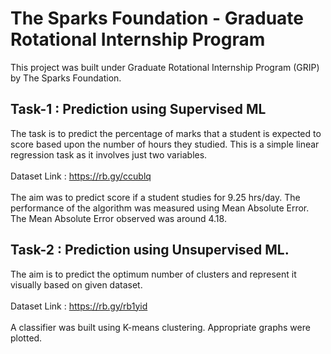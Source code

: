 #  The Sparks Foundation - Graduate Rotational Internship Program
This project was built under Graduate Rotational Internship Program (GRIP) by The Sparks Foundation.

## Task-1 : Prediction using Supervised ML
The task is to predict the percentage of marks that a student is expected to score based upon the number of hours they studied. This is a simple linear regression task as it involves just two variables.
<br><br>
Dataset Link : https://rb.gy/ccublq
<br><br>
The aim was to predict score if a student studies for 9.25 hrs/day. The performance of the algorithm was measured using Mean Absolute Error. The Mean Absolute Error observed was around 4.18.

## Task-2 : Prediction using Unsupervised ML.
The aim is to predict the optimum number of clusters and represent it visually based on given dataset.
<br><br>
Dataset Link : https://rb.gy/rb1yid
<br><br>
A classifier was built using K-means clustering. Appropriate graphs were plotted.
